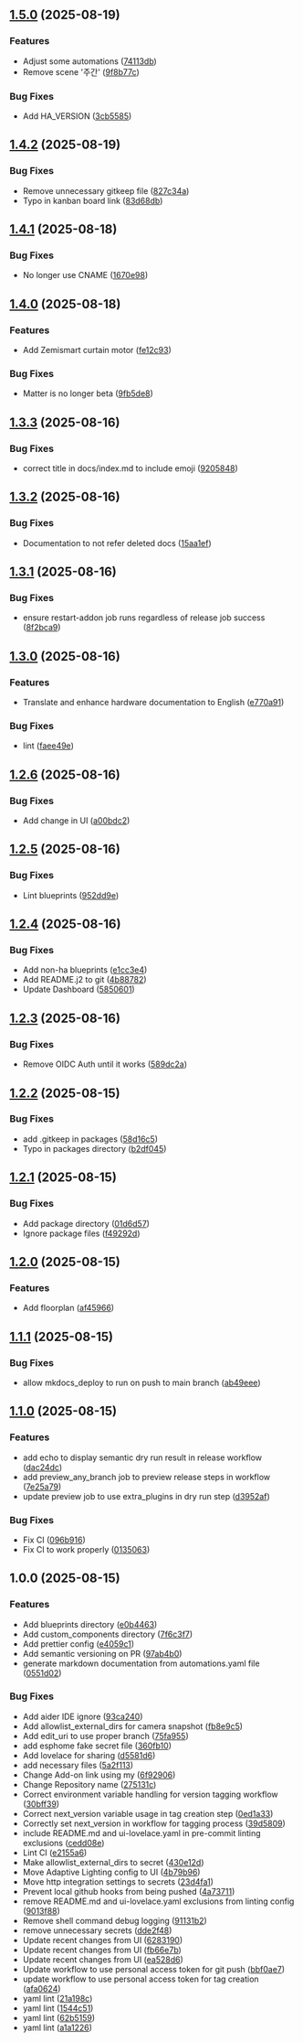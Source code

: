 ## [1.5.0](https://github.com/saya6k/home-assistant-config/compare/v1.4.2...v1.5.0) (2025-08-19)

### Features

* Adjust some automations ([74113db](https://github.com/saya6k/home-assistant-config/commit/74113dbceb853edd911d2d705e005d111686cec8))
* Remove scene '주간' ([9f8b77c](https://github.com/saya6k/home-assistant-config/commit/9f8b77cfb7d784a1a85ae6be30bb1dc4d2651a5c))

### Bug Fixes

* Add HA_VERSION ([3cb5585](https://github.com/saya6k/home-assistant-config/commit/3cb5585db7390edb9a68853c173f00f0373ddda6))

## [1.4.2](https://github.com/saya6k/home-assistant-config/compare/v1.4.1...v1.4.2) (2025-08-19)

### Bug Fixes

* Remove unnecessary gitkeep file ([827c34a](https://github.com/saya6k/home-assistant-config/commit/827c34aff4d868bd025e0334fe2046c21c38cc3c))
* Typo in kanban board link ([83d68db](https://github.com/saya6k/home-assistant-config/commit/83d68db2b1b236f30d7978bb67e31b78fca6969b))

## [1.4.1](https://github.com/saya6k/home-assistant-config/compare/v1.4.0...v1.4.1) (2025-08-18)

### Bug Fixes

* No longer use CNAME ([1670e98](https://github.com/saya6k/home-assistant-config/commit/1670e98858fbe9587676aca280e160a3be391b9b))

## [1.4.0](https://github.com/saya6k/home-assistant-config/compare/v1.3.3...v1.4.0) (2025-08-18)

### Features

* Add Zemismart curtain motor ([fe12c93](https://github.com/saya6k/home-assistant-config/commit/fe12c932d841972421bfc8cfabd39706fffd954e))

### Bug Fixes

* Matter is no longer beta ([9fb5de8](https://github.com/saya6k/home-assistant-config/commit/9fb5de8b67469fe50bfc3c281825c8ce0be966c5))

## [1.3.3](https://github.com/saya6k/home-assistant-config/compare/v1.3.2...v1.3.3) (2025-08-16)

### Bug Fixes

* correct title in docs/index.md to include emoji ([9205848](https://github.com/saya6k/home-assistant-config/commit/920584845c70224135cdb4c9cb1545fb7d16ae1a))

## [1.3.2](https://github.com/saya6k/home-assistant-config/compare/v1.3.1...v1.3.2) (2025-08-16)

### Bug Fixes

* Documentation to not refer deleted docs ([15aa1ef](https://github.com/saya6k/home-assistant-config/commit/15aa1ef26ed20abe1c1c15c185d479eb5679e431))

## [1.3.1](https://github.com/saya6k/home-assistant-config/compare/v1.3.0...v1.3.1) (2025-08-16)

### Bug Fixes

* ensure restart-addon job runs regardless of release job success ([8f2bca9](https://github.com/saya6k/home-assistant-config/commit/8f2bca92e2b5cf9e5fa9e0fbff14cad6052faf4c))

## [1.3.0](https://github.com/saya6k/home-assistant-config/compare/v1.2.6...v1.3.0) (2025-08-16)

### Features

* Translate and enhance hardware documentation to English ([e770a91](https://github.com/saya6k/home-assistant-config/commit/e770a915c4d456646549cb6945d6b0f6de164214))

### Bug Fixes

* lint ([faee49e](https://github.com/saya6k/home-assistant-config/commit/faee49e848b29cec89941efbd24616bd13362623))

## [1.2.6](https://github.com/saya6k/home-assistant-config/compare/v1.2.5...v1.2.6) (2025-08-16)

### Bug Fixes

* Add change in UI ([a00bdc2](https://github.com/saya6k/home-assistant-config/commit/a00bdc2c301cb5bbca7aa222f7ed8d3fd2e46089))

## [1.2.5](https://github.com/saya6k/home-assistant-config/compare/v1.2.4...v1.2.5) (2025-08-16)

### Bug Fixes

* Lint blueprints ([952dd9e](https://github.com/saya6k/home-assistant-config/commit/952dd9ec8aa33c204519b8e79df86d62097d37fe))

## [1.2.4](https://github.com/saya6k/home-assistant-config/compare/v1.2.3...v1.2.4) (2025-08-16)

### Bug Fixes

* Add non-ha blueprints ([e1cc3e4](https://github.com/saya6k/home-assistant-config/commit/e1cc3e498e4fb5fad5c997de12e2cc3fb3b14d12))
* Add README.j2 to git ([4b88782](https://github.com/saya6k/home-assistant-config/commit/4b887822708d2772bc6d21a800f22911b79372e2))
* Update Dashboard ([5850601](https://github.com/saya6k/home-assistant-config/commit/5850601e4f5444e4d1c964b72336c510d361faa8))

## [1.2.3](https://github.com/saya6k/home-assistant-config/compare/v1.2.2...v1.2.3) (2025-08-16)

### Bug Fixes

* Remove OIDC Auth until it works ([589dc2a](https://github.com/saya6k/home-assistant-config/commit/589dc2aa81be1d45ff78b8d4376616fc49602bc8))

## [1.2.2](https://github.com/saya6k/home-assistant-config/compare/v1.2.1...v1.2.2) (2025-08-15)

### Bug Fixes

* add .gitkeep in packages ([58d16c5](https://github.com/saya6k/home-assistant-config/commit/58d16c54edb10b9a52c2936d6134cf9a894d39e6))
* Typo in packages directory ([b2df045](https://github.com/saya6k/home-assistant-config/commit/b2df04597abca601a887322ae5ef2ed898b56453))

## [1.2.1](https://github.com/saya6k/home-assistant-config/compare/v1.2.0...v1.2.1) (2025-08-15)

### Bug Fixes

* Add package directory ([01d6d57](https://github.com/saya6k/home-assistant-config/commit/01d6d572cbc9314c040f7b78ecac461ca00a3e5c))
* Ignore package files ([f49292d](https://github.com/saya6k/home-assistant-config/commit/f49292da922b943becd6bc325b81370a3f42d8fa))

## [1.2.0](https://github.com/saya6k/home-assistant-config/compare/v1.1.1...v1.2.0) (2025-08-15)

### Features

* Add floorplan ([af45966](https://github.com/saya6k/home-assistant-config/commit/af45966a3dc4b54f67586461018bd563a6f04699))

## [1.1.1](https://github.com/saya6k/home-assistant-config/compare/v1.1.0...v1.1.1) (2025-08-15)

### Bug Fixes

* allow mkdocs_deploy to run on push to main branch ([ab49eee](https://github.com/saya6k/home-assistant-config/commit/ab49eee52b70c5d05b57ea2828529235b6142d3c))

## [1.1.0](https://github.com/saya6k/home-assistant-config/compare/v1.0.0...v1.1.0) (2025-08-15)

### Features

* add echo to display semantic dry run result in release workflow ([dac24dc](https://github.com/saya6k/home-assistant-config/commit/dac24dcb2408a3204544e75031bf6db1663bc98a))
* add preview_any_branch job to preview release steps in workflow ([7e25a79](https://github.com/saya6k/home-assistant-config/commit/7e25a791e5acd5dc02031ae6bdf1f902c10a98b5))
* update preview job to use extra_plugins in dry run step ([d3952af](https://github.com/saya6k/home-assistant-config/commit/d3952af75bcfce4251bb41d6c3f8f4db002e63f2))

### Bug Fixes

* Fix CI ([096b916](https://github.com/saya6k/home-assistant-config/commit/096b916ad6e2063c01661771a30304e4c9d43118))
* Fix CI to work properly ([0135063](https://github.com/saya6k/home-assistant-config/commit/01350635330c972dfa6daa722512efeda7fd8ca5))

## 1.0.0 (2025-08-15)

### Features

* Add blueprints directory ([e0b4463](https://github.com/saya6k/home-assistant-config/commit/e0b4463d9d72407253dab4aa407609a741b9bd11))
* Add custom_components directory ([7f6c3f7](https://github.com/saya6k/home-assistant-config/commit/7f6c3f7bc17614344b9d3629d8696f7cd7011106))
* Add prettier config ([e4059c1](https://github.com/saya6k/home-assistant-config/commit/e4059c1cd42f092b2bfa66e48710879f81e4f254))
* Add semantic versioning on PR ([97ab4b0](https://github.com/saya6k/home-assistant-config/commit/97ab4b08ae6ebe546bfe95b58fec4d48b0759b92))
* generate markdown documentation from automations.yaml file ([0551d02](https://github.com/saya6k/home-assistant-config/commit/0551d021e1c4e4d98270e1e053725f0b94348c1d))

### Bug Fixes

* Add aider IDE ignore ([93ca240](https://github.com/saya6k/home-assistant-config/commit/93ca2403d6dffb44f54b46b9eb20b7c64f6f8238))
* Add allowlist_external_dirs for camera snapshot ([fb8e9c5](https://github.com/saya6k/home-assistant-config/commit/fb8e9c5ef44a68e9996f8d4e3e96192dfe99f4ca))
* Add edit_uri to use proper branch ([75fa955](https://github.com/saya6k/home-assistant-config/commit/75fa95596fd07edf0dcb1dd9cc85a9588117ea4c))
* add esphome fake secret file ([360fb10](https://github.com/saya6k/home-assistant-config/commit/360fb106856b7c6c850b589a50a57d69ce65cb35))
* Add lovelace for sharing ([d5581d6](https://github.com/saya6k/home-assistant-config/commit/d5581d66b2fcafc7a38c6b80742af3c941db7b08))
* add necessary files ([5a2f113](https://github.com/saya6k/home-assistant-config/commit/5a2f113ed641d1b33321b834d2bf5bce9058df33))
* Change Add-on link using my ([6f92906](https://github.com/saya6k/home-assistant-config/commit/6f92906ad80afc37740dcbf4f01f5c1818d47e4e))
* Change Repository name ([275131c](https://github.com/saya6k/home-assistant-config/commit/275131c4d49e63fcb8947e49d2f78ac04c217861))
* Correct environment variable handling for version tagging workflow ([30bff39](https://github.com/saya6k/home-assistant-config/commit/30bff39fc44867d3d54c8facb5890c2028dd5a11))
* Correct next_version variable usage in tag creation step ([0ed1a33](https://github.com/saya6k/home-assistant-config/commit/0ed1a3305d029a0fd9037090a8aedadcc0033c94))
* Correctly set next_version in workflow for tagging process ([39d5809](https://github.com/saya6k/home-assistant-config/commit/39d5809e19452700e7fe2ea58eab198344f9de07))
* include README.md and ui-lovelace.yaml in pre-commit linting exclusions ([cedd08e](https://github.com/saya6k/home-assistant-config/commit/cedd08eaf758ba6a0bb772bcc089a0b22dd91564))
* Lint CI ([e2155a6](https://github.com/saya6k/home-assistant-config/commit/e2155a63135fba770533c755e3d0a067dca0b90e))
* Make allowlist_external_dirs to secret ([430e12d](https://github.com/saya6k/home-assistant-config/commit/430e12de920b2bf8da670afa2c06341764d26b6b))
* Move Adaptive Lighting config to UI ([4b79b96](https://github.com/saya6k/home-assistant-config/commit/4b79b9683418cb9741acb103984844a1724ed731))
* Move http integration settings to secrets ([23d4fa1](https://github.com/saya6k/home-assistant-config/commit/23d4fa13cecf6d5c734bed1455e89422229f0ca7))
* Prevent local github hooks from being pushed ([4a73711](https://github.com/saya6k/home-assistant-config/commit/4a73711265725a1361bea80c6a0c35824c12f761))
* remove README.md and ui-lovelace.yaml exclusions from linting config ([9013f88](https://github.com/saya6k/home-assistant-config/commit/9013f886c7c5271ab82f8e3b368f91a7b01c035f))
* Remove shell command debug logging ([91131b2](https://github.com/saya6k/home-assistant-config/commit/91131b2beccda72895e026401e58e07cf396cad8))
* remove unnecessary secrets ([dde2f48](https://github.com/saya6k/home-assistant-config/commit/dde2f482e9d46bc6e5de70ab0e8ad4191bc8d59b))
* Update recent changes from UI ([6283190](https://github.com/saya6k/home-assistant-config/commit/6283190ead87b0090d3a342d867a5778ad7075ff))
* Update recent changes from UI ([fb66e7b](https://github.com/saya6k/home-assistant-config/commit/fb66e7b759746d76d7d306f76cd43cdce7eccecd))
* Update recent changes from UI ([ea528d6](https://github.com/saya6k/home-assistant-config/commit/ea528d63ec01624ff471745a81afa5df6086d80f))
* Update workflow to use personal access token for git push ([bbf0ae7](https://github.com/saya6k/home-assistant-config/commit/bbf0ae7417f87f56ffc41b30c17c6fb072c1da04))
* update workflow to use personal access token for tag creation ([afa0624](https://github.com/saya6k/home-assistant-config/commit/afa0624370b137c93e261296eb97e1d6950e4528))
* yaml lint ([21a198c](https://github.com/saya6k/home-assistant-config/commit/21a198ccb9d4703ee26c325fdf43a97ddcdcbce7))
* yaml lint ([1544c51](https://github.com/saya6k/home-assistant-config/commit/1544c51524ed862a15bb660fe9f42d188a908871))
* yaml lint ([62b5159](https://github.com/saya6k/home-assistant-config/commit/62b5159f129de9e40b8d205f1fe8eaec33955f09))
* yaml lint ([a1a1226](https://github.com/saya6k/home-assistant-config/commit/a1a122637758dcfa4dc15434a59a984e58fdad08))
